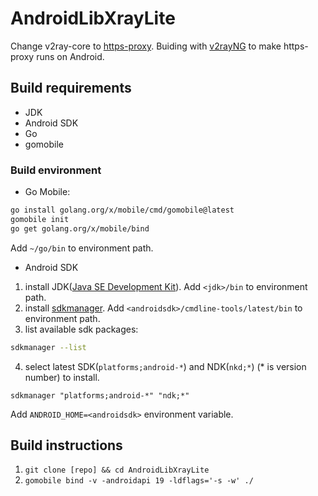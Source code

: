 # AndroidLibXrayLite

Change v2ray-core to [https-proxy](https://github.com/justlovediaodiao/https-proxy). Buiding with [v2rayNG](https://github.com/2dust/v2rayNG) to make https-proxy runs on Android.

## Build requirements
* JDK
* Android SDK
* Go
* gomobile


### Build environment

- Go Mobile:
```bash
go install golang.org/x/mobile/cmd/gomobile@latest
gomobile init
go get golang.org/x/mobile/bind
```
Add `~/go/bin` to environment path.

- Android SDK
1. install JDK([Java SE Development Kit](https://www.oracle.com/java/technologies/downloads/)). Add `<jdk>/bin` to environment path.
2. install [sdkmanager](https://developer.android.google.cn/studio/command-line/sdkmanager).  Add `<androidsdk>/cmdline-tools/latest/bin` to environment path.
3. list available sdk packages:
```bash
sdkmanager --list
```
4. select latest SDK(`platforms;android-*`) and NDK(`nkd;*`) (* is version number) to install.
```
sdkmanager "platforms;android-*" "ndk;*"
```

Add `ANDROID_HOME=<androidsdk>` environment variable.


## Build instructions
1. `git clone [repo] && cd AndroidLibXrayLite`
2. `gomobile bind -v -androidapi 19 -ldflags='-s -w' ./`
